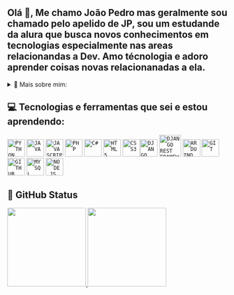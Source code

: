 ## Olá 👋, Me chamo João Pedro mas geralmente sou chamado pelo apelido de JP, sou um estudande da alura que busca novos conhecimentos em tecnologias especialmente nas areas relacionandas a Dev. Amo técnologia e adoro aprender coisas novas relacionanadas a ela. 

<details>
<summary>👦 Mais sobre mim:</summary>

- 🏢 Atualmente não estou trabalhando porem estou em busca de um emprego como Dev Back-end.
- 📚 Estou atualmente estudando: Python, JavaScript para Back-end, DevOps e GitHub
- 👯 Durante o Ensino Médio fiz dois trabalhos que são legais de citar, o primeiro foi o TCC onde meu grupo criou um pequeno robo em formato de carro chamado Citrus-Car que tem o intuito de ajudar os agricultores familiares durante a plantação de Citros, onde com esse projeto fomos classificados a participar da 3M e o outro projeto é chamado de notes que é um aplicativo de notas para ajudar no dia a dia.
- 🤔 No futuro pretendo estudar sobre: IA mas precisamente sobre o chatGPT para melhorar minha produtividade, MySqlite, AWS, JavaScript para front-end e desenvolvimento de jogos
- 💬 Converse comigo sobre técnologia, animes e jogos
- 📫 Meus contatos: 
<div>
<a href = "mailto:contato@Dragonofdark"><img loading="lazy" src="https://img.shields.io/badge/Gmail-D14836?style=for-the-badge&logo=gmail&logoColor=white" target="_blank"></a>
<a href="https://www.linkedin.com/in/joao-pedro-295191276/" target="_blank"><img loading="lazy" src="https://img.shields.io/badge/-LinkedIn-%230077B5?style=for-the-badge&logo=linkedin&logoColor=white" target="_blank"></a>   
</div>
- 🏡 Moro em Sumaré no estado de São Paulo.
</details>

## 💻 Tecnologias e ferramentas que sei e estou aprendendo:
<code><img loading="lazy" src="https://cdn.jsdelivr.net/gh/devicons/devicon@latest/icons/python/python-original-wordmark.svg" width="40" height="40" title = "PYTHON"/></code> <code><img loading="lazy" src="https://cdn.jsdelivr.net/gh/devicons/devicon@latest/icons/java/java-original.svg" width="40" height="40" title = "JAVA"/></code> <code><img loading="lazy" src="https://cdn.jsdelivr.net/gh/devicons/devicon@latest/icons/javascript/javascript-original.svg" width="40" height="40" title = "JAVASCRIPT" /></code> <code><img loading="lazy" src="https://cdn.jsdelivr.net/gh/devicons/devicon@latest/icons/php/php-original.svg" width="40" height="40" title = "PHP"/></code> <code><img loading="lazy" src="https://cdn.jsdelivr.net/gh/devicons/devicon@latest/icons/csharp/csharp-original.svg" width="40" height="40" title = "C#"/></code> <code><img loading="lazy" src="https://cdn.jsdelivr.net/gh/devicons/devicon@latest/icons/html5/html5-original-wordmark.svg" width="40" height="40" title = "HTML5"/></code> <code><img loading="lazy" src="https://cdn.jsdelivr.net/gh/devicons/devicon@latest/icons/css3/css3-original.svg" width="40" height="40" title = "CSS3"/></code><code><img loading="lazy" src="https://cdn.jsdelivr.net/gh/devicons/devicon@latest/icons/django/django-plain.svg" width="40" height="40" title = "DJANGO"/></code> <code><img loading="lazy" src="https://cdn.jsdelivr.net/gh/devicons/devicon@latest/icons/djangorest/djangorest-line.svg" width="50" height="50" title = "DJANGO REST FRAMEWORK"/></code> <code><img loading="lazy" src="https://cdn.jsdelivr.net/gh/devicons/devicon@latest/icons/arduino/arduino-original.svg" width="40" height="40" title = "ARDUINO"/></code> <code><img loading="lazy" src="https://cdn.jsdelivr.net/gh/devicons/devicon/icons/git/git-original.svg" width="40" height="40" title = "GIT"/></code> <code><img loading="lazy" src="https://cdn.jsdelivr.net/gh/devicons/devicon@latest/icons/github/github-original.svg" width="40" height="40" title = "GITHUB"/></code> <code><img loading="lazy" src="https://cdn.jsdelivr.net/gh/devicons/devicon@latest/icons/mysql/mysql-original-wordmark.svg" width="40" height="40" title = "MYSQL"/></code> <code><img loading="lazy" src="https://cdn.jsdelivr.net/gh/devicons/devicon@latest/icons/nodejs/nodejs-original-wordmark.svg" width="40" height="40" title = "NODE.JS"/></code>
## 📱 GitHub Status
<div>
<a href="https://github.com/Dragonofdark">
<img loading="lazy" height="180em" src="https://github-readme-stats.vercel.app/api/top-langs/?username=Dragonofdark&layout=compact&langs_count=7&theme=dracula"/>
<img loading="lazy" height="180em" src="https://github-readme-stats.vercel.app/api?username=Dragonofdark&show_icons=true&theme=dracula&include_all_commits=true&count_private=true"/>
</div>
